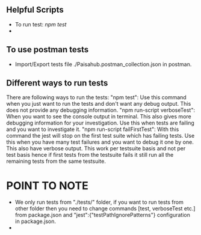 ## Helpful Scripts
- To run test: <em>npm test</em>
- 

## To use postman tests
- Import/Export tests file ./Paisahub.postman_collection.json in postman.

## Different ways to run tests
There are following ways to run the tests:
"npm test": 
    Use this command when you just want to run the tests and don't want any debug output.
    This does not provide any debugging information.
"npm run-script verboseTest": 
    When you want to see the console output in terminal. This also gives more debugging information
     for your investigation. Use this when tests are failing and you want to investigate it.
"npm run-script failFirstTest":
    With this command the jest will stop on the first test suite which has failing tests. Use this
    when you have many test failures and you want to debug it one by one. This also have verbose output.
    This work per testsuite basis and not per test basis hence if first tests from the testsuite fails
    it still run all the remaining tests from the same testsuite.


POINT TO NOTE
==============
- We only run tests from "./tests/" folder, if you want to run tests from other folder then you need to
  change commands [test, verboseTest etc.] from package.json and "jest":{"testPathIgnorePatterns"} 
  configuration in package.json.
- 
